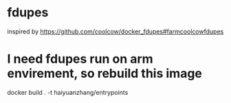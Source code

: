 # fdupes


inspired by https://github.com/coolcow/docker_fdupes#farmcoolcowfdupes



# I need fdupes run on arm envirement, so rebuild this image

docker build . -t haiyuanzhang/entrypoints

